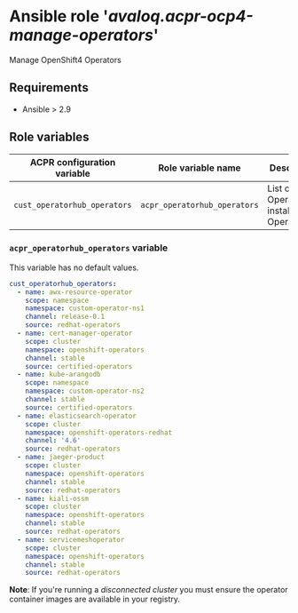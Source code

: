 # Ansible role '*avaloq.acpr-ocp4-manage-operators*'

Manage OpenShift4 Operators


## Requirements

* Ansible > 2.9

## Role variables

|ACPR configuration variable                    |Role variable name                     |Description                                                |Default     |
|-----------------------------------------------|---------------------------------------|-----------------------------------------------------------|------------|
|`cust_operatorhub_operators`                   |`acpr_operatorhub_operators`           |List of Operators to install from OperatorHub              |            |


### `acpr_operatorhub_operators` variable

This variable has no default values.

```YAML
cust_operatorhub_operators:
  - name: awx-resource-operator
    scope: namespace
    namespace: custom-operator-ns1
    channel: release-0.1
    source: redhat-operators
  - name: cert-manager-operator
    scope: cluster
    namespace: openshift-operators
    channel: stable
    source: certified-operators
  - name: kube-arangodb
    scope: namespace
    namespace: custom-operator-ns2
    channel: stable
    source: certified-operators
  - name: elasticsearch-operator
    scope: cluster
    namespace: openshift-operators-redhat
    channel: '4.6'
    source: redhat-operators
  - name: jaeger-product
    scope: cluster
    namespace: openshift-operators
    channel: stable
    source: redhat-operators
  - name: kiali-ossm
    scope: cluster
    namespace: openshift-operators
    channel: stable
    source: redhat-operators
  - name: servicemeshoperator
    scope: cluster
    namespace: openshift-operators
    channel: stable
    source: redhat-operators
```

**Note**: If you're running a _disconnected cluster_ you must ensure the operator
container images are available in your registry.
